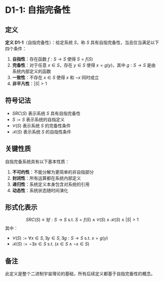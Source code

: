 # D1-1: 自指完备性

## 定义

**定义 D1-1**（自指完备性）：给定系统 $S$，称 $S$ 具有自指完备性，当且仅当满足以下四个条件：

1. **自指性**：存在函数 $f: S \to S$ 使得 $S = f(S)$
2. **完备性**：对于任意 $x \in S$，存在 $y \in S$ 使得 $x = g(y)$，其中 $g: S \to S$ 是由系统内部定义的函数
3. **一致性**：不存在 $x \in S$ 使得 $x$ 和 $\neg x$ 同时成立
4. **非平凡性**：$|S| > 1$

## 符号记法

- $SRC(S)$ 表示系统 $S$ 具有自指完备性
- $S := S$ 表示系统的自指定义
- $\mathcal{C}(S)$ 表示系统 $S$ 的完备性条件
- $\mathcal{R}(S)$ 表示系统 $S$ 的自指性条件

## 关键性质

自指完备系统具有以下基本性质：

1. **不可约性**：不能分解为更简单的非自指部分
2. **封闭性**：所有运算都在系统内部定义
3. **递归性**：系统定义本身包含对系统的引用
4. **动态性**：系统状态随时间演化

## 形式化表示

$$
SRC(S) \equiv \exists f: S \to S \text{ s.t. } S = f(S) \land \mathcal{C}(S) \land \mathcal{R}(S) \land |S| > 1
$$
其中：
- $\mathcal{C}(S) := \forall x \in S, \exists y \in S, \exists g: S \to S \text{ s.t. } x = g(y)$
- $\mathcal{R}(S) := \neg \exists x \in S \text{ s.t. } (x \in S \land \neg x \in S)$

## 备注

此定义是整个二进制宇宙理论的基础，所有后续定义都基于自指完备性的概念。